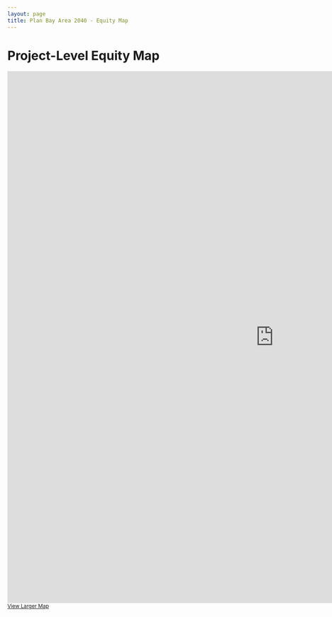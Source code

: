 ```yaml
---
layout: page
title: Plan Bay Area 2040 - Equity Map
---
```


# Project-Level Equity Map

<iframe width="1200" height="1200" frameborder="0" marginheight="0" marginwidth="0" src="http://mtc.maps.arcgis.com/apps/webappviewer/index.html?id=f4ebf57e570c42bb9d321bd7d8efeb81"></iframe><br /><small><a href="http://mtc.maps.arcgis.com/apps/webappviewer/index.html?id=f4ebf57e570c42bb9d321bd7d8efeb81">View Larger Map</a></small>

